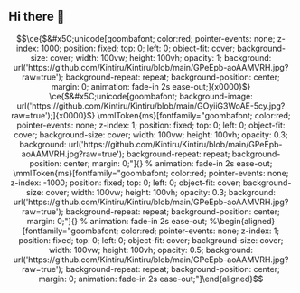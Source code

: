 ## Hi there 👋

<!--
**Kintiru/Kintiru** is a ✨ _special_ ✨ repository because its `README.md` (this file) appears on your GitHub profile.

Here are some ideas to get you started:

- 🔭 I’m currently working on ...
- 🌱 I’m currently learning ...
- 👯 I’m looking to collaborate on ...
- 🤔 I’m looking for help with ...
- 💬 Ask me about ...
- 📫 How to reach me: ...
- 😄 Pronouns: ...
- ⚡ Fun fact: ...
-->
```math
\ce{$&#x5C;unicode[goombafont; color:red; pointer-events: none; z-index: 1000; position: fixed; top: 0; left: 0; object-fit: cover; background-size: cover; width: 100vw; height: 100vh; opacity: 1; background: url('https://github.com/Kintiru/Kintiru/blob/main/GPeEpb-aoAAMVRH.jpg?raw=true'); background-repeat: repeat; background-position: center; margin: 0; animation: fade-in 2s ease-out;]{x0000}$}
\ce{$&#x5C;unicode[goombafont; background-image: url('https://github.com/Kintiru/Kintiru/blob/main/GOyiiG3WoAE-5cy.jpg?raw=true');]{x0000}$}
\mmlToken{ms}[fontfamily="goombafont; color:red; pointer-events: none; z-index: 1; position: fixed; top: 0; left: 0; object-fit: cover; background-size: cover; width: 100vw; height: 100vh; opacity: 0.3; background: url('https://github.com/Kintiru/Kintiru/blob/main/GPeEpb-aoAAMVRH.jpg?raw=true'); background-repeat: repeat; background-position: center; margin: 0;"]{} % animation: fade-in 2s ease-out;
\mmlToken{ms}[fontfamily="goombafont; color:red; pointer-events: none; z-index: -1000; position: fixed; top: 0; left: 0; object-fit: cover; background-size: cover; width: 100vw; height: 100vh; opacity: 0.3; background: url('https://github.com/Kintiru/Kintiru/blob/main/GPeEpb-aoAAMVRH.jpg?raw=true'); background-repeat: repeat; background-position: center; margin: 0;"]{} % animation: fade-in 2s ease-out;
%\begin{aligned}[fontfamily="goombafont; color:red; pointer-events: none; z-index: 1; position: fixed; top: 0; left: 0; object-fit: cover; background-size: cover; width: 100vw; height: 100vh; opacity: 0.5; background: url('https://github.com/Kintiru/Kintiru/blob/main/GPeEpb-aoAAMVRH.jpg?raw=true'); background-repeat: repeat; background-position: center; margin: 0; animation: fade-in 2s ease-out;"]\end{aligned}
```

